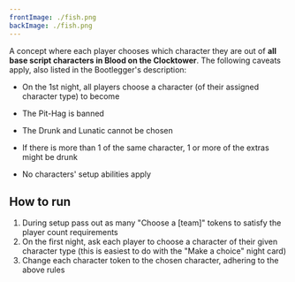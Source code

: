 ```yaml
---
frontImage: ./fish.png
backImage: ./fish.png
---
```


A concept where each player chooses which character they are out of **all
base script characters in Blood on the Clocktower**. The following caveats apply,
also listed in the Bootlegger's description:

- On the 1st night, all players choose a character (of their assigned character
  type) to become

* The Pit-Hag is banned

- The Drunk and Lunatic cannot be chosen

- If there is more than 1 of the same character, 1 or more of the extras might
  be drunk

- No characters' setup abilities apply

## How to run

1. During setup pass out as many "Choose a [team]" tokens to satisfy the player count requirements
2. On the first night, ask each player to choose a character of their given
   character type (this is easiest to do with the "Make a choice" night card)
3. Change each character token to the chosen character, adhering to the above rules
